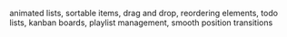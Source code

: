 animated lists, sortable items, drag and drop, reordering elements, todo lists, kanban boards, playlist management, smooth position transitions